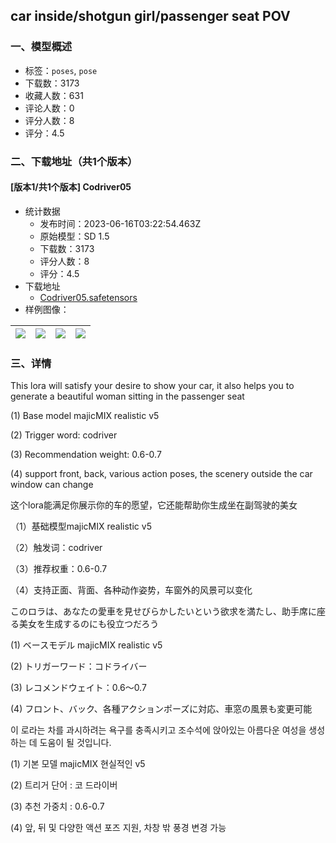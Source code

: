 ## car inside/shotgun girl/passenger seat POV
### 一、模型概述

- 标签：`poses`, `pose`
- 下载数：3173
- 收藏人数：631
- 评论人数：0
- 评分人数：8
- 评分：4.5

### 二、下载地址（共1个版本）

#### [版本1/共1个版本] Codriver05

- 统计数据
  - 发布时间：2023-06-16T03:22:54.463Z
  - 原始模型：SD 1.5
  - 下载数：3173
  - 评分人数：8
  - 评分：4.5
- 下载地址
  - [Codriver05.safetensors](https://civitai.com/api/download/models/96996)
- 样例图像：

| <img src="https://image.civitai.com/xG1nkqKTMzGDvpLrqFT7WA/f00e34c2-8ead-474c-91c1-cf7316feb0bf/width=450/1162010.jpeg" /> | <img src="https://image.civitai.com/xG1nkqKTMzGDvpLrqFT7WA/a8026e82-469a-4f4b-a79d-c2c7bbcf33de/width=450/1164806.jpeg" /> | <img src="https://image.civitai.com/xG1nkqKTMzGDvpLrqFT7WA/111ee83e-8398-49d7-b046-193be26a8851/width=450/1161919.jpeg" /> | <img src="https://image.civitai.com/xG1nkqKTMzGDvpLrqFT7WA/5f0b7414-ae3f-4317-ade8-c18af2b99cd9/width=450/1161959.jpeg" /> |
| ---- | ---- | ---- | ---- |


### 三、详情
<p>This lora will satisfy your desire to show your car, it also helps you to generate a beautiful woman sitting in the passenger seat</p><p>(1) Base model majicMIX realistic v5</p><p>(2) Trigger word: codriver</p><p>(3) Recommendation weight: 0.6-0.7</p><p>(4) support front, back, various action poses, the scenery outside the car window can change</p><p></p><p>这个lora能满足你展示你的车的愿望，它还能帮助你生成坐在副驾驶的美女</p><p>（1）基础模型majicMIX realistic v5</p><p>（2）触发词：codriver</p><p>（3）推荐权重：0.6-0.7</p><p>（4）支持正面、背面、各种动作姿势，车窗外的风景可以变化</p><p></p><p>このロラは、あなたの愛車を見せびらかしたいという欲求を満たし、助手席に座る美女を生成するのにも役立つだろう</p><p>(1) ベースモデル majicMIX realistic v5</p><p>(2) トリガーワード：コドライバー</p><p>(3) レコメンドウェイト：0.6～0.7</p><p>(4) フロント、バック、各種アクションポーズに対応、車窓の風景も変更可能</p><p></p><p>이 로라는 차를 과시하려는 욕구를 충족시키고 조수석에 앉아있는 아름다운 여성을 생성하는 데 도움이 될 것입니다.</p><p>(1) 기본 모델 majicMIX 현실적인 v5</p><p>(2) 트리거 단어 : 코 드라이버</p><p>(3) 추천 가중치 : 0.6-0.7</p><p>(4) 앞, 뒤 및 다양한 액션 포즈 지원, 차창 밖 풍경 변경 가능</p>